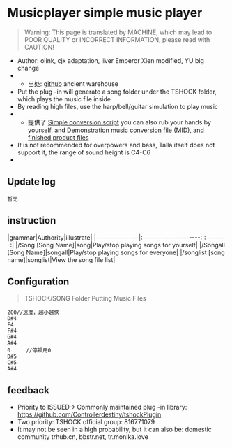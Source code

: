 # Musicplayer simple music player

> Warning: This page is translated by MACHINE, which may lead to POOR QUALITY or INCORRECT INFORMATION, please read with CAUTION!


- Author: olink, cjx adaptation, liver Emperor Xien modified, YU big change
- - 出处: [github](https://github.com/Olink/SongPlayer) ancient warehouse
- Put the plug -in will generate a song folder under the TSHOCK folder, which plays the music file inside
- By reading high files, use the harp/bell/guitar simulation to play music
- - 提供了 [Simple conversion script](https://github.com/THEXN/TShockPlugin/blob/master/musicplayer/%E8%BD%AC%E6%8D%A2%E8%84%9A%E6%9C%AC%E5%8F%82%E8%80%83.py) you can also rub your hands by yourself, and [Demonstration music conversion file (MID), and finished product files](https://github.com/THEXN/TShockPlugin/tree/master/musicplayer/%E7%A4%BA%E4%BE%8B%E6%AD%8C%E6%9B%B2) 
- It is not recommended for overpowers and bass, Talla itself does not support it, the range of sound height is C4-C6
- 
## Update log

```
暂无
```

## instruction

|grammar|Authority|illustrate|
| -------------- |: --------------------:|: -------:|
|/Song [Song Name]|song|Play/stop playing songs for yourself|
|/Songall [Song Name]|songall|Play/stop playing songs for everyone|
|/songlist [song name]|songlist|View the song file list|

## Configuration
> TSHOCK/SONG Folder Putting Music Files
```
200//速度，越小越快
D#4
F4
F#4
G#4
A#4
0     //停顿用0
D#5
C#5
A#4
```
## feedback
- Priority to ISSUED-> Commonly maintained plug -in library: https://github.com/Controllerdestiny/tshockPlugin
- Two priority: TSHOCK official group: 816771079
- It may not be seen in a high probability, but it can also be: domestic community trhub.cn, bbstr.net, tr.monika.love